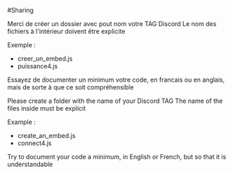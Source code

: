 #Sharing


Merci de créer un dossier avec pout nom votre TAG Discord
Le nom des fichiers à l'intérieur doivent être explicite

Exemple : 
  - creer_un_embed.js
  - puissance4.js

Essayez de documenter un minimum votre code, en francais ou en anglais, mais de sorte à que ce soit compréhensible




Please create a folder with the name of your Discord TAG
The name of the files inside must be explicit

Example : 
  - create_an_embed.js
  - connect4.js

Try to document your code a minimum, in English or French, but so that it is understandable
